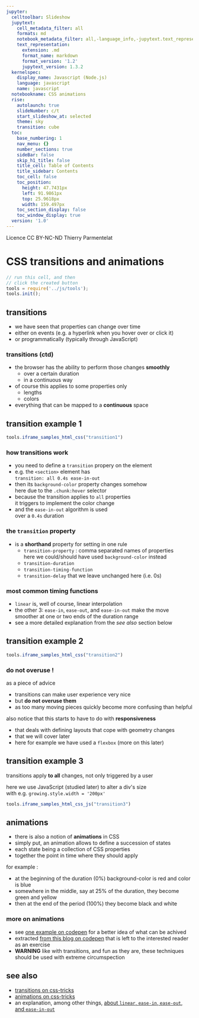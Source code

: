 ```yaml
---
jupyter:
  celltoolbar: Slideshow
  jupytext:
    cell_metadata_filter: all
    formats: md
    notebook_metadata_filter: all,-language_info,-jupytext.text_representation.jupytext_version
    text_representation:
      extension: .md
      format_name: markdown
      format_version: '1.2'
      jupytext_version: 1.3.2
  kernelspec:
    display_name: Javascript (Node.js)
    language: javascript
    name: javascript
  notebookname: CSS animations
  rise:
    autolaunch: true
    slideNumber: c/t
    start_slideshow_at: selected
    theme: sky
    transition: cube
  toc:
    base_numbering: 1
    nav_menu: {}
    number_sections: true
    sideBar: false
    skip_h1_title: false
    title_cell: Table of Contents
    title_sidebar: Contents
    toc_cell: false
    toc_position:
      height: 47.7431px
      left: 91.9861px
      top: 25.9618px
      width: 159.497px
    toc_section_display: false
    toc_window_display: true
  version: '1.0'
---
```


<div class="licence">
<span>Licence CC BY-NC-ND</span>
<span>Thierry Parmentelat</span>
</div>

<!-- #region slideshow={"slide_type": ""} -->
# CSS transitions and animations
<!-- #endregion -->

```javascript
// run this cell, and then 
// click the created button
tools = require('../js/tools');
tools.init();
```

<!-- #region slideshow={"slide_type": "slide"} -->
## transitions
<!-- #endregion -->

* we have seen that properties can change over time
* either on events (e.g. a hyperlink when you hover over or click it)
* or programmatically (typically through JavaScript)

<!-- #region slideshow={"slide_type": "slide"} -->
### transitions (ctd)
* the browser has the ability to perform those changes **smoothly**
  * over a certain duration
  * in a continuous way
* of course this applies to some properties only
  * lengths
  * colors
* everything that can be mapped to a **continuous** space
<!-- #endregion -->

<!-- #region slideshow={"slide_type": "slide"} -->
## transition example 1
<!-- #endregion -->

```javascript hide_input=true
tools.iframe_samples_html_css("transition1")
```

<!-- #region slideshow={"slide_type": "slide"} -->
### how transitions work
<!-- #endregion -->

* you need to define a `transition` propery on the element
* e.g. the `<section>` element has  
  `transition: all 0.4s ease-in-out`
* then its `background-color` property changes somehow  
  here due to the `.chunk:hover` selector
* because the transition applies to `all` properties  
  it triggers to implement the color change
* and the `ease-in-out` algorithm is used  
  over a `0.4s` duration   

<!-- #region slideshow={"slide_type": "slide"} -->
### the `transition` property
<!-- #endregion -->

<!-- #region slideshow={"slide_type": ""} -->
* is a **shorthand** property for setting in one rule
  * `transition-property` : comma separated names of properties  
     here we could/should have used `background-color` instead
  * `transition-duration`
  * `transition-timing-function`
  * `transition-delay` that we leave unchanged here (i.e. 0s)
<!-- #endregion -->

<!-- #region slideshow={"slide_type": "slide"} -->
### most common timing functions
<!-- #endregion -->

<!-- #region slideshow={"slide_type": ""} -->
* `linear` is, well of course, linear interpolation 
* the other 3: `ease-in`, `ease-out`, and `ease-in-out` make the move 
  smoother at one or two ends of the duration range 
* see a more detailed explanation from the *see also* section below
<!-- #endregion -->

<!-- #region slideshow={"slide_type": "slide"} -->
## transition example 2
<!-- #endregion -->

```javascript hide_input=true slideshow={"slide_type": "-"}
tools.iframe_samples_html_css("transition2")
```

<!-- #region slideshow={"slide_type": "slide"} -->
### do not overuse !
<!-- #endregion -->

as a piece of advice

* transitions can make user experience very nice
* but **do not overuse them**
* as too many moving pieces quickly become more confusing than helpful

also notice that this starts to have to do with **responsiveness** 

* that deals with defining layouts that cope with geometry changes
* that we will cover later
* here for example we have used a `flexbox` (more on this later)


<!-- #region slideshow={"slide_type": "slide"} -->
## transition example 3
<!-- #endregion -->

transitions apply **to all** changes, not only triggered by a user

here we use JavaScript (studied later) to alter a div's size  
with e.g. `growing.style.width = '200px'`

```javascript hide_input=true slideshow={"slide_type": "-"}
tools.iframe_samples_html_css_js("transition3")
```

<!-- #region slideshow={"slide_type": "slide"} -->
## animations
<!-- #endregion -->

* there is also a notion of **animations** in CSS
* simply put, an animation allows to define a succession of states  
* each state being a collection of CSS properties
* together the point in time where they should apply

for example :
* at the beginning of the duration (0%) background-color is red and color is blue
* somewhere in the middle, say at 25% of the duration, they become green and yellow
* then at the end of the period (100%) they become black and white

<!-- #region slideshow={"slide_type": "slide"} -->
### more on animations
<!-- #endregion -->

<!-- #region slideshow={"slide_type": ""} -->
* see [one example on codepen](https://codepen.io/team/css-tricks/pen/EjaJNd) for a better idea of what can be achived
* extracted [from this blog on codepen](https://css-tricks.com/almanac/properties/a/animation/) that is left to the interested reader as an exercise
* **WARNING** like with transitions, and fun as they are, these techniques should be used with extreme circumspection
<!-- #endregion -->

<!-- #region slideshow={"slide_type": "slide"} -->
## see also

* [transitions on css-tricks](https://css-tricks.com/almanac/properties/t/transition/)
* [animations on css-tricks](https://css-tricks.com/almanac/properties/a/animation/)
* an explanation, among other things, [about `linear`, `ease-in`, `ease-out`, and `ease-in-out`](https://www.freecodecamp.org/news/css-transitions-explained-d67ab9a02049/)
<!-- #endregion -->
